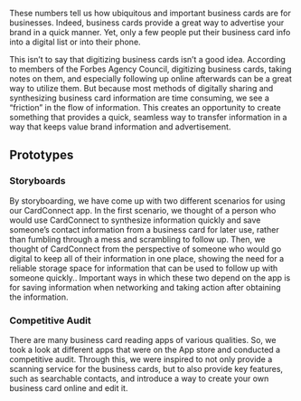 
These numbers tell us how ubiquitous and important business cards are for businesses. Indeed, business cards provide a great way to advertise your brand in a quick manner. Yet, only a few people put their business card info into a digital list or into their phone.

This isn’t to say that digitizing business cards isn’t a good idea. According to members of the Forbes Agency Council, digitizing business cards, taking notes on them, and especially following up online afterwards can be a great way to utilize them. But because most methods of digitally sharing and synthesizing business card information are time consuming, we see a “friction” in the flow of information. This creates an opportunity to create something that provides a quick, seamless way to transfer information in a way that keeps value brand information and advertisement.
## Prototypes

### Storyboards

By storyboarding, we have come up with two different scenarios for using our CardConnect app. In the first scenario, we thought of a person who would use CardConnect to synthesize information quickly and save someone’s contact information from a business card for later use, rather than fumbling through a mess and scrambling to follow up. Then, we thought of CardConnect from the perspective of someone who would go digital to keep all of their information in one place, showing the need for a reliable storage space for information that can be used to follow up with someone quickly.. Important ways in which these two depend on the app is for saving information when networking and taking action after obtaining the information.

### Competitive Audit
There are many business card reading apps of various qualities. So, we took a look at different
apps that were on the App store and conducted a competitive audit. Through this, we were inspired to not only provide a scanning service for the business cards, but to also provide key features, such as searchable contacts, and introduce a way to create your own business card online and edit it.